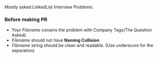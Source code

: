 Mostly asked LinkedList Interview Problems.

### Before making PR

 - Your *Filename* conains the problem with Company Tags(The Question Asked)
 - *Filename* should not have **Naming Collision**
 - *Filename* string should be clean and readable. (Use underscore for the separation)

